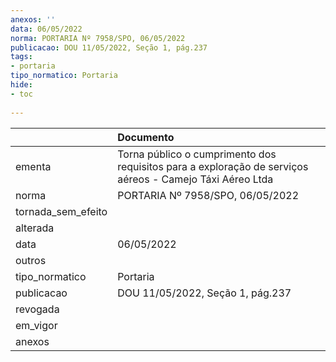 ```yaml
---
anexos: ''
data: 06/05/2022
norma: PORTARIA Nº 7958/SPO, 06/05/2022
publicacao: DOU 11/05/2022, Seção 1, pág.237
tags:
- portaria
tipo_normatico: Portaria
hide: 
- toc 
 
---
```


|                    | Documento                                                                                                |
|:-------------------|:---------------------------------------------------------------------------------------------------------|
| ementa             | Torna público o cumprimento dos requisitos para a exploração de serviços aéreos - Camejo Táxi Aéreo Ltda |
| norma              | PORTARIA Nº 7958/SPO, 06/05/2022                                                                         |
| tornada_sem_efeito |                                                                                                          |
| alterada           |                                                                                                          |
| data               | 06/05/2022                                                                                               |
| outros             |                                                                                                          |
| tipo_normatico     | Portaria                                                                                                 |
| publicacao         | DOU 11/05/2022, Seção 1, pág.237                                                                         |
| revogada           |                                                                                                          |
| em_vigor           |                                                                                                          |
| anexos             |                                                                                                          |
